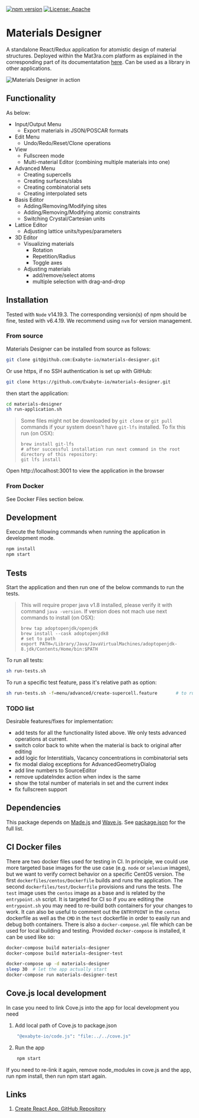 [![npm version](https://badge.fury.io/js/%40exabyte-io%2Fmaterials-designer.svg)](https://badge.fury.io/js/%40exabyte-io%2Fmaterials-designer)
[![License: Apache](https://img.shields.io/badge/License-Apache-blue.svg)](https://www.apache.org/licenses/LICENSE-2.0)

# Materials Designer

A standalone React/Redux application for atomistic design of material structures. Deployed within the Mat3ra.com platform as explained in the corresponding part of its documentatation [here](https://docs.mat3ra.com/materials-designer/overview/). Can be used as a library in other applications.

![Materials Designer in action](https://private-user-images.githubusercontent.com/721112/286782899-9671b06c-ef73-42e7-97d5-a7937c416364.png?jwt=eyJhbGciOiJIUzI1NiIsInR5cCI6IkpXVCJ9.eyJpc3MiOiJnaXRodWIuY29tIiwiYXVkIjoicmF3LmdpdGh1YnVzZXJjb250ZW50LmNvbSIsImtleSI6ImtleTEiLCJleHAiOjE3MDEzMDYwODEsIm5iZiI6MTcwMTMwNTc4MSwicGF0aCI6Ii83MjExMTIvMjg2NzgyODk5LTk2NzFiMDZjLWVmNzMtNDJlNy05N2Q1LWE3OTM3YzQxNjM2NC5wbmc_WC1BbXotQWxnb3JpdGhtPUFXUzQtSE1BQy1TSEEyNTYmWC1BbXotQ3JlZGVudGlhbD1BS0lBSVdOSllBWDRDU1ZFSDUzQSUyRjIwMjMxMTMwJTJGdXMtZWFzdC0xJTJGczMlMkZhd3M0X3JlcXVlc3QmWC1BbXotRGF0ZT0yMDIzMTEzMFQwMDU2MjFaJlgtQW16LUV4cGlyZXM9MzAwJlgtQW16LVNpZ25hdHVyZT1kNWJlNDRiYTYwNjQ0MTA4YjZiZGMwNmEyYTkxMWMzNmMwNjM3NTU4NGM0ZGFhMTY1MTZkNzRiNzZkMTU3OGE4JlgtQW16LVNpZ25lZEhlYWRlcnM9aG9zdCZhY3Rvcl9pZD0wJmtleV9pZD0wJnJlcG9faWQ9MCJ9.0BM-P1ixVjY2-x7a0Bbkmt745KmsWbQEJ-qy6wjx5IQ)

## Functionality

As below:

- Input/Output Menu
    - Export materials in JSON/POSCAR formats
- Edit Menu
    - Undo/Redo/Reset/Clone operations
- View
    - Fullscreen mode
    - Multi-material Editor (combining multiple materials into one)
- Advanced Menu
    - Creating supercells
    - Creating surfaces/slabs
    - Creating combinatorial sets
    - Creating interpolated sets
- Basis Editor
    - Adding/Removing/Modifying sites
    - Adding/Removing/Modifying atomic constraints
    - Switching Crystal/Cartesian units
- Lattice Editor
    - Adjusting lattice units/types/parameters
- 3D Editor
    - Visualizing materials
        - Rotation
        - Repetition/Radius
        - Toggle axes
    - Adjusting materials
        - add/remove/select atoms
        - multiple selection with drag-and-drop

## Installation

Tested with `Node` v14.19.3. The corresponding version(s) of npm should be fine, tested with v6.4.19. We recommend using `nvm` for version management.


### From source

Materials Designer can be installed from source as follows:

```bash
git clone git@github.com:Exabyte-io/materials-designer.git
```
Or use https, if no SSH authentication is set up with GitHub:

```bash
git clone https://github.com/Exabyte-io/materials-designer.git
```

then start the application:

```bash
cd materials-designer
sh run-application.sh
```

> Some files might not be downloaded by `git clone` or `git pull` commands if your system doesn't have `git-lfs` installed.
> To fix this run (on OSX):
> ```
> brew install git-lfs
> # after successful installation run next command in the root directory of this repository:
> git lfs install
> ```

Open http://localhost:3001 to view the application in the browser

### From Docker

See Docker Files section below.

## Development

Execute the following commands when running the application in development mode.

```bash
npm install
npm start
```

## Tests

Start the application and then run one of the below commands to run the tests.

> This will require proper java v1.8 installed, please verify it with command `java -version`.
> If version does not mach use next commands to install (on OSX):
> ```
> brew tap adoptopenjdk/openjdk
> brew install --cask adoptopenjdk8
> # set to path
> export PATH=/Library/Java/JavaVirtualMachines/adoptopenjdk-8.jdk/Contents/Home/bin:$PATH
> ```

To run all tests:

```bash
sh run-tests.sh
```

To run a specific test feature, pass it's relative path as option: 
```bash
sh run-tests.sh -f=menu/advanced/create-supercell.feature       # to run a specific test
```

### TODO list

Desirable features/fixes for implementation:

- add tests for all the functionality listed above. We only tests advanced operations at current.
- switch color back to white when the material is back to original after editing
- add logic for Interstitials, Vacancy concentrations in combinatorial sets
- fix modal dialog exceptions for AdvancedGeometryDialog
- add line numbers to SourceEditor
- remove updateIndex action when index is the same
- show the total number of materials in set and the current index
- fix fullscreen support

## Dependencies

This package depends on [Made.js](https://github.com/Exabyte-io/made.js) and [Wave.js](https://github.com/Exabyte-io/wave.js). See [package.json](package.json) for the full list.

## CI Docker files

There are two docker files used for testing in CI. In principle, we could use
more targeted base images for the use case (e.g. `node` or `selenium` images),
but we want to verify correct behavior
on a specific CentOS version. The first `dockerfiles/centos/Dockerfile` builds and
runs the application. The second `dockerfiles/test/Dockerfile` provisions and runs
the tests. The `test` image uses the `centos` image as a base and is related by the
`entrypoint.sh` script. It is targeted for CI so if you are editing
the `entrypoint.sh` you may need to re-build both containers for your changes to
work. It can also be useful to comment out the `ENTRYPOINT` in the `centos` dockerfile
as well as the `CMD` in the `test` dockerfile in order to easily run and debug both
containers. There is also a `docker-compose.yml` file which can be used for local
building and testing. Provided `docker-compose` is installed, it can be used like so:

```bash
docker-compose build materials-designer
docker-compose build materials-designer-test

docker-compose up -d materials-designer
sleep 30  # let the app actually start
docker-compose run materials-designer-test
```

## Cove.js local development

In case you need to link Cove.js into the app for local development you need

1. Add local path of Cove.js to package.json
```bash
    "@exabyte-io/code.js": "file:../../cove.js"
```
2. Run the app
```bash
    npm start
```

If you need to re-link it again, remove node_modules in cove.js and the app, run npm install, then run npm start again. 


## Links

1. [Create React App, GitHub Repository](https://github.com/facebook/create-react-app)
